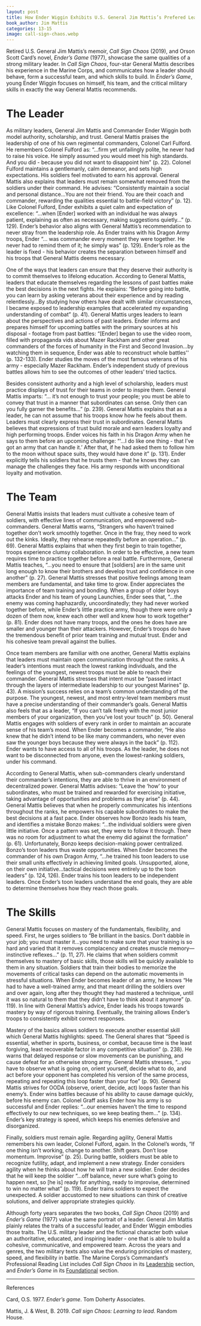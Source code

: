 ```yaml
---
layout: post
title: How Ender Wiggin Exhibits U.S. General Jim Mattis’s Prefered Leadership Qualities
book_author: Jim Mattis
categories: 13-15
image: call-sign-chaos.webp
---
```


Retired U.S. General Jim Mattis’s memoir, _Call Sign Chaos_ (2019), and Orson
Scott Card’s novel, _Ender’s Game_ (1977), showcase the same qualities of a
strong military leader. In _Call Sign Chaos_, four-star General Mattis describes
his experience in the Marine Corps, and communicates how a leader should behave,
form a successful team, and which skills to build. In _Ender’s Game_, young
Ender Wiggin focuses on himself, his team, and the critical military skills in
exactly the way General Mattis recommends.

# The Leader

As military leaders, General Jim Mattis and Commander Ender Wiggin both model
authority, scholarship, and trust. General Mattis praises the leadership of one
of his own regimental commanders, Colonel Carl Fulford. He remembers Colonel
Fulford as:  “...firm yet unfailingly polite, he never had to raise his voice.
He simply assumed you would meet his high standards. And you did - because you
did not want to disappoint him” (p. 22). Colonel Fulford maintains a
gentlemanly, calm demeanor, and sets high expectations. His soldiers feel
motivated to earn his approval. General Mattis also explains that leaders must
remain somewhat removed from the soldiers under their command. He advises:
“Consistently maintain a social and personal distance…You are not their friend.
You are their coach and commander, rewarding the qualities essential to
battle-field victory” (p. 12). Like Colonel Fulford, Ender exhibits a quiet calm
and expectation of excellence: “...when [Ender] worked with an individual he was
always patient, explaining as often as necessary, making suggestions quietly…”
(p. 129). Ender’s behavior also aligns with General Mattis’s recommendation to
never stray from the leadership role. As Ender trains with his Dragon Army
troops, Ender “... was commander every moment they were together. He never had
to remind them of it; he simply was” (p. 129). Ender’s role as the leader is
fixed - his behavior creates the separation between himself and his troops that
General Mattis deems necessary.

One of the ways that leaders can ensure that they deserve their authority is to
commit themselves to lifelong education. According to General Mattis, leaders
that educate themselves regarding the lessons of past battles make the best
decisions in the next fights. He explains: “Before going into battle, you can
learn by asking veterans about their experience and by reading relentlessly…By
studying how others have dealt with similar circumstances, I became exposed to
leadership examples that accelerated my expanding understanding of combat” (p.
41). General Mattis urges leaders to learn about the perspectives and actions of
past leaders. Ender informs and prepares himself for upcoming battles with the
primary sources at his disposal - footage from past battles:  “[Ender] began to
use the video room, filled with propaganda vids about Mazer Rackham and other
great commanders of the forces of humanity in the First and Second Invasion…by
watching them in sequence, Ender was able to reconstruct whole battles'' (p.
132-133). Ender studies the moves of the most famous veterans of his army -
especially Mazer Rackham. Ender’s independent study of previous battles allows
him to see the outcomes of other leaders’ tried tactics.

Besides consistent authority and a high level of scholarship, leaders must
practice displays of trust for their teams in order to inspire them. General
Mattis imparts: “... it’s not enough to trust your people; you must be able to
convey that trust in a manner that subordinates can sense. Only then can you
fully garner the benefits…” (p. 239). General Mattis explains that as a leader,
he can not assume that his troops know how he feels about them. Leaders must
clearly express their trust in subordinates. General Mattis believes that
expressions of trust build morale and earn leaders loyalty and high performing
troops. Ender voices his faith in his Dragon Army when he says to them before an
upcoming challenge: “‘...I do like one thing - that I’ve got an army that can
handle it.’ After that, if he had asked them to follow him to the moon without
space suits, they would have done it” (p. 131). Ender explicitly tells his
soldiers that he trusts them - that he knows they can manage the challenges they
face. His army responds with unconditional loyalty and motivation.

# The Team

General Mattis insists that leaders must cultivate a cohesive team of soldiers,
with effective lines of communication, and empowered sub-commanders. General
Mattis warns, “Strangers who haven’t trained together don’t work smoothly
together. Once in the fray, they need to work out the kinks. Ideally, they
rehearse repeatedly before an operation…” (p. 69). General Mattis explains that
when they first begin to train together, troops experience clumsy collaboration.
In order to be effective, a new team requires time to practice together before a
real battle. Furthermore, General Mattis teaches, “...you need to ensure that
[soldiers] are in the same unit long enough to know their brothers and develop
trust and confidence in one another” (p. 27). General Mattis stresses that
positive feelings among team members are fundamental, and take time to grow.
Ender appreciates the importance of team training and bonding. When a group of
older boys attacks Ender and his team of young Launchies, Ender sees that,
“...the enemy was coming haphazardly, uncoordinatedly; they had never worked
together before, while Ender’s little practice army, though there were only a
dozen of them now, knew each other well and knew how to work together” (p. 81).
Ender does not have many troops, and the ones he does have are smaller and
younger than their attackers. However, Ender’s troops do have the tremendous
benefit of prior team training and mutual trust. Ender and his cohesive team
prevail against the bullies.

Once team members are familiar with one another, General Mattis explains that
leaders must maintain open communication throughout the ranks. A leader’s
intentions must reach the lowest ranking individuals, and the feelings of the
youngest, newest troops must be able to reach their commander. General Mattis
stresses that intent must be “passed intact through the layers of intermediate
leadership to our youngest Marines” (p. 43). A mission’s success relies on a
team’s common understanding of the purpose. The youngest, newest, and most
entry-level team members must have a precise understanding of their commander’s
goals. General Mattis also feels that as a leader, “If you can’t talk freely
with the most junior members of your organization, then you’ve lost your touch”
(p. 50). General Mattis engages with soldiers of every rank in order to maintain
an accurate sense of his team’s mood. When Ender becomes a commander, “He also
knew that he didn’t intend to be like many commanders, who never even saw the
younger boys because they were always in the back” (p. 112). Ender wants to have
access to all of his troops. As the leader, he does not want to be disconnected
from anyone, even the lowest-ranking soldiers, under his command.

According to General Mattis, when sub-commanders clearly understand their
commander’s intentions, they are able to thrive in an environment of
decentralized power. General Mattis advises: “Leave the ‘how’ to your
subordinates, who must be trained and rewarded for exercising initiative, taking
advantage of opportunities and problems as they arise” (p. 44). General Mattis
believes that when he properly communicates his intentions throughout the ranks,
he empowers his capable subordinates to make the best decisions at a fast pace.
Ender observes how Bonzo leads his team, and identifies a mistake Bonzo makes:
“...the individual soldiers were given little initiative. Once a pattern was
set, they were to follow it through. There was no room for adjustment to what
the enemy did against the formation” (p. 61). Unfortunately, Bonzo keeps
decision-making power centralized. Bonzo’s toon leaders thus waste
opportunities. When Ender becomes the commander of his own Dragon Army, “...he
trained his toon leaders to use their small units effectively in achieving
limited goals. Unsupported, alone, on their own initiative…tactical decisions
were entirely up to the toon leaders” (p. 124, 126). Ender trains his toon
leaders to be independent leaders. Once Ender’s toon leaders understand the end
goals, they are able to determine themselves how they reach those goals.

# The Skills

General Mattis focuses on mastery of the fundamentals, flexibility, and speed.
First, he urges soldiers to “Be brilliant in the basics. Don’t dabble in your
job; you must master it…you need to make sure that your training is so hard and
varied that it removes complacency and creates muscle memory—instinctive
reflexes…” (p. 11, 27). He claims that when soldiers commit themselves to
mastery of basic skills, those skills will be quickly available to them in any
situation. Soldiers that train their bodies to memorize the movements of
critical tasks can depend on the automatic movements in stressful situations.
When Ender becomes leader of an army, he knows “He had to have a well-trained
army, and that meant drilling the soldiers over and over again, long after they
thought they had mastered a technique, until it was so natural to them that they
didn’t have to think about it anymore” (p. 119). In line with General Mattis’s
advice, Ender leads his troops towards mastery by way of rigorous training.
Eventually, the training allows Ender’s troops to consistently exhibit correct
responses.

Mastery of the basics allows soldiers to execute another essential skill which
General Mattis highlights: speed. The General shares that “Speed is essential,
whether in sports, business, or combat, because time is the least forgiving,
least recoverable factor in any competitive situation” (p. 238). He warns that
delayed response or slow movements can be punishing, and cause defeat for an
otherwise strong army. General Mattis stresses, “...you have to observe what is
going on, orient yourself, decide what to do, and act before your opponent has
completed his version of the same process, repeating and repeating this loop
faster than your foe” (p. 90). General Mattis strives for OODA (observe, orient,
decide, act) loops faster than his enemy’s. Ender wins battles because of his
ability to cause damage quickly, before his enemy can. Colonel Graff asks Ender
how his army is so successful and Ender replies: “...our enemies haven’t the
time to respond effectively to our new techniques, so we keep beating them…” (p.
134). Ender’s key strategy is speed, which keeps his enemies defensive and
disorganized.

Finally, soldiers must remain agile. Regarding agility, General Mattis remembers
his own leader, Colonel Fulford, again. In the Colonel’s words, “If one thing
isn’t working, change to another. Shift gears. Don’t lose momentum. Improvise”
(p. 25). During battle, soldiers must be able to recognize futility, adapt, and
implement a new strategy. Ender considers agility when he thinks about how he
will train a new soldier. Ender decides that he will keep the soldier “...off
balance, never sure what’s going to happen next, so [he is] ready for anything,
ready to improvise, determined to win no matter what” (p. 119). Ender trains
soldiers to expect the unexpected. A soldier accustomed to new situations can
think of creative solutions, and deliver appropriate strategies quickly.

Although forty years separates the two books, _Call Sign Chaos_ (2019) and
_Ender’s Game_ (1977) value the same portrait of a leader. General Jim Mattis
plainly relates the traits of a successful leader, and Ender Wiggin embodies
those traits. The U.S. military leader and the fictional character both value an
authoritative, educated, and inspiring leader - one that is able to build a
cohesive, communicative, and empowered team. Across the years and genres, the
two military texts also value the enduring principles of mastery, speed, and
flexibility in battle. The Marine Corps’s Commandant’s Professional Reading List
includes _Call Sign Chaos_ in its
[Leadership](https://mca-marines.org/commandants-professional-reading-list/)
section, and _Ender’s Game_ in its
[Foundational](https://mca-marines.org/blog/resource/commandants-professional-reading-list/)
section.

---
References

Card, O.S. 1977. _Ender’s game_. Tom Doherty Associates.

Mattis, J. & West, B. 2019. _Call sign Chaos: Learning to lead_. Random House.
